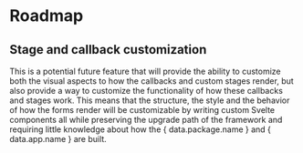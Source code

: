 <script>
  export let data;
</script>

# Roadmap

## Stage and callback customization

This is a potential future feature that will provide the ability to customize both the visual aspects to how the callbacks and custom stages render, but also provide a way to customize the functionality of how these callbacks and stages work. This means that the structure, the style and the behavior of how the forms render will be customizable by writing custom Svelte components all while preserving the upgrade path of the framework and requiring little knowledge about how the { data.package.name } and { data.app.name } are built.
